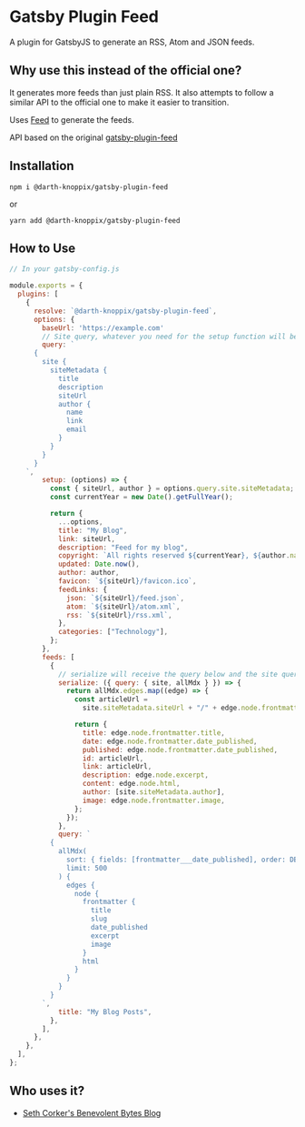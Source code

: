# Gatsby Plugin Feed

A plugin for GatsbyJS to generate an RSS, Atom and JSON feeds.

## Why use this instead of the official one?

It generates more feeds than just plain RSS. It also attempts to follow a similar API to the official one to make it easier to transition.

Uses [Feed](https://github.com/jpmonette/feed) to generate the feeds.

API based on the original [gatsby-plugin-feed](https://github.com/gatsbyjs/gatsby/blob/master/packages/gatsby-plugin-feed)

## Installation

`npm i @darth-knoppix/gatsby-plugin-feed`

or

`yarn add @darth-knoppix/gatsby-plugin-feed`

## How to Use

```js
// In your gatsby-config.js

module.exports = {
  plugins: [
    {
      resolve: `@darth-knoppix/gatsby-plugin-feed`,
      options: {
        baseUrl: 'https://example.com'
        // Site query, whatever you need for the setup function will be on `query`
        query: `
      {
        site {
          siteMetadata {
            title
            description
            siteUrl
            author {
              name
              link
              email
            }
          }
        }
      }
    `,
        setup: (options) => {
          const { siteUrl, author } = options.query.site.siteMetadata;
          const currentYear = new Date().getFullYear();

          return {
            ...options,
            title: "My Blog",
            link: siteUrl,
            description: "Feed for my blog",
            copyright: `All rights reserved ${currentYear}, ${author.name}`,
            updated: Date.now(),
            author: author,
            favicon: `${siteUrl}/favicon.ico`,
            feedLinks: {
              json: `${siteUrl}/feed.json`,
              atom: `${siteUrl}/atom.xml`,
              rss: `${siteUrl}/rss.xml`,
            },
            categories: ["Technology"],
          };
        },
        feeds: [
          {
            // serialize will receive the query below and the site query
            serialize: ({ query: { site, allMdx } }) => {
              return allMdx.edges.map((edge) => {
                const articleUrl =
                  site.siteMetadata.siteUrl + "/" + edge.node.frontmatter.slug;

                return {
                  title: edge.node.frontmatter.title,
                  date: edge.node.frontmatter.date_published,
                  published: edge.node.frontmatter.date_published,
                  id: articleUrl,
                  link: articleUrl,
                  description: edge.node.excerpt,
                  content: edge.node.html,
                  author: [site.siteMetadata.author],
                  image: edge.node.frontmatter.image,
                };
              });
            },
            query: `
          {
            allMdx(
              sort: { fields: [frontmatter___date_published], order: DESC }
              limit: 500
            ) {
              edges {
                node {
                  frontmatter {
                    title
                    slug
                    date_published
                    excerpt
                    image
                  }
                  html
                }
              }
            }
          }
        `,
            title: "My Blog Posts",
          },
        ],
      },
    },
  ],
};
```

## Who uses it?

- [Seth Corker's Benevolent Bytes Blog](https://blog.sethcorker.com)
